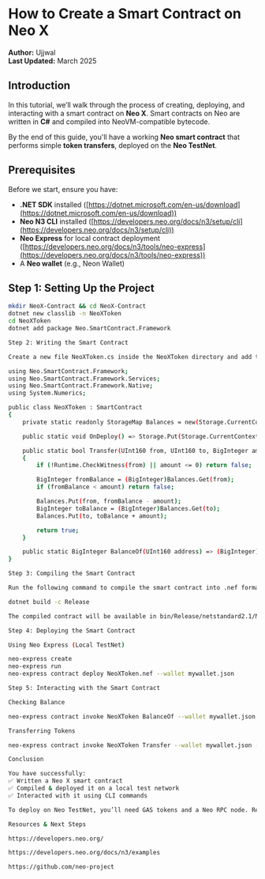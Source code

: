# How to Create a Smart Contract on Neo X  

**Author:** Ujjwal  
**Last Updated:** March 2025  

## Introduction  
In this tutorial, we’ll walk through the process of creating, deploying, and interacting with a smart contract on **Neo X**. Smart contracts on Neo are written in **C#** and compiled into NeoVM-compatible bytecode.  

By the end of this guide, you'll have a working **Neo smart contract** that performs simple **token transfers**, deployed on the **Neo TestNet**.  

## Prerequisites  
Before we start, ensure you have:  
- **.NET SDK** installed ([https://dotnet.microsoft.com/en-us/download](https://dotnet.microsoft.com/en-us/download))  
- **Neo N3 CLI** installed ([https://developers.neo.org/docs/n3/setup/cli](https://developers.neo.org/docs/n3/setup/cli))  
- **Neo Express** for local contract deployment ([https://developers.neo.org/docs/n3/tools/neo-express](https://developers.neo.org/docs/n3/tools/neo-express))  
- A **Neo wallet** (e.g., Neon Wallet)  

## Step 1: Setting Up the Project  
```sh
mkdir NeoX-Contract && cd NeoX-Contract
dotnet new classlib -n NeoXToken
cd NeoXToken
dotnet add package Neo.SmartContract.Framework

Step 2: Writing the Smart Contract

Create a new file NeoXToken.cs inside the NeoXToken directory and add the following code:

using Neo.SmartContract.Framework;
using Neo.SmartContract.Framework.Services;
using Neo.SmartContract.Framework.Native;
using System.Numerics;

public class NeoXToken : SmartContract
{
    private static readonly StorageMap Balances = new(Storage.CurrentContext, "balances");

    public static void OnDeploy() => Storage.Put(Storage.CurrentContext, "deployed", "true");

    public static bool Transfer(UInt160 from, UInt160 to, BigInteger amount)
    {
        if (!Runtime.CheckWitness(from) || amount <= 0) return false;

        BigInteger fromBalance = (BigInteger)Balances.Get(from);
        if (fromBalance < amount) return false;

        Balances.Put(from, fromBalance - amount);
        BigInteger toBalance = (BigInteger)Balances.Get(to);
        Balances.Put(to, toBalance + amount);

        return true;
    }

    public static BigInteger BalanceOf(UInt160 address) => (BigInteger)Balances.Get(address);
}

Step 3: Compiling the Smart Contract

Run the following command to compile the smart contract into .nef format:

dotnet build -c Release

The compiled contract will be available in bin/Release/netstandard2.1/NeoXToken.nef.

Step 4: Deploying the Smart Contract

Using Neo Express (Local TestNet)

neo-express create
neo-express run
neo-express contract deploy NeoXToken.nef --wallet mywallet.json

Step 5: Interacting with the Smart Contract

Checking Balance

neo-express contract invoke NeoXToken BalanceOf --wallet mywallet.json --args "[<your_address>]"

Transferring Tokens

neo-express contract invoke NeoXToken Transfer --wallet mywallet.json --args "[<from_address>, <to_address>, 10]"

Conclusion

You have successfully:
✅ Written a Neo X smart contract
✅ Compiled & deployed it on a local test network
✅ Interacted with it using CLI commands

To deploy on Neo TestNet, you’ll need GAS tokens and a Neo RPC node. Refer to https://developers.neo.org/docs/n3/tutorials for deployment.

Resources & Next Steps

https://developers.neo.org/

https://developers.neo.org/docs/n3/examples

https://github.com/neo-project

